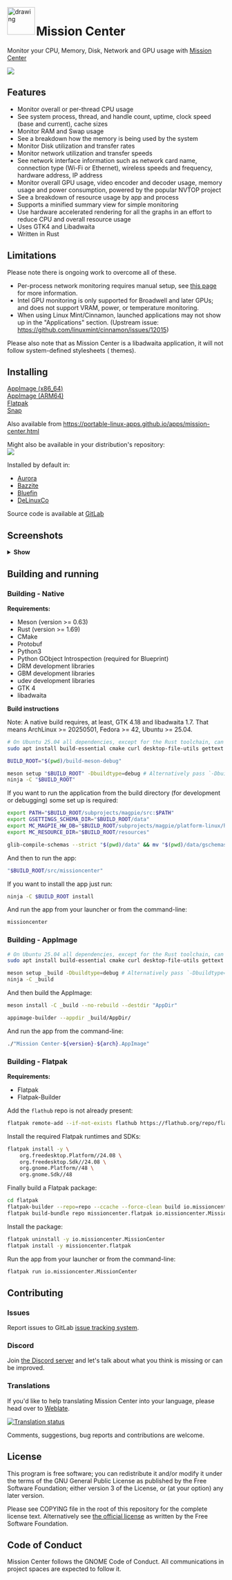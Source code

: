<img align="left"  src="https://gitlab.com/mission-center-devs/mission-center/-/raw/main/data/icons/hicolor/scalable/apps/io.missioncenter.MissionCenter.svg" alt="drawing" width="64"/> 

# Mission Center

Monitor your CPU, Memory, Disk, Network and GPU usage with [Mission Center](https://missioncenter.io/)

![](https://gitlab.com/mission-center-devs/mission-center/-/raw/main/screenshots/0001-cpu.png)

## Features

* Monitor overall or per-thread CPU usage
* See system process, thread, and handle count, uptime, clock speed (base and current), cache sizes
* Monitor RAM and Swap usage
* See a breakdown how the memory is being used by the system
* Monitor Disk utilization and transfer rates
* Monitor network utilization and transfer speeds
* See network interface information such as network card name, connection type (Wi-Fi or Ethernet), wireless speeds
  and
  frequency, hardware address, IP address
* Monitor overall GPU usage, video encoder and decoder usage, memory usage and power consumption, powered by the popular
  NVTOP project
* See a breakdown of resource usage by app and process
* Supports a minified summary view for simple monitoring
* Use hardware accelerated rendering for all the graphs in an effort to reduce CPU and overall resource usage
* Uses GTK4 and Libadwaita
* Written in Rust

## Limitations

Please note there is ongoing work to overcome all of these.

* Per-process network monitoring requires manual setup,
  see [this page](https://gitlab.com/mission-center-devs/mission-center/-/wikis/Home/Nethogs) for more information.
* Intel GPU monitoring is only supported for Broadwell and later GPUs; and does not support VRAM, power, or temperature
  monitoring.
* When using Linux Mint/Cinnamon, launched applications may not show up in the "Applications" section. (Upstream
  issue: https://github.com/linuxmint/cinnamon/issues/12015)

Please also note that as Mission Center is a libadwaita application, it will not follow system-defined stylesheets (
themes).

## Installing

[AppImage (x86_64)](https://gitlab.com/mission-center-devs/mission-center/-/jobs/10144675634/artifacts/raw/MissionCenter_v1.0.2-x86_64.AppImage)  
[AppImage (ARM64)](https://gitlab.com/mission-center-devs/mission-center/-/jobs/10144675636/artifacts/raw/MissionCenter_v1.0.2-aarch64.AppImage)  
[Flatpak](https://flathub.org/apps/io.missioncenter.MissionCenter)  
[Snap](https://snapcraft.io/mission-center)

Also available from https://portable-linux-apps.github.io/apps/mission-center.html

Might also be available in your distribution's repository:  
[![](https://repology.org/badge/vertical-allrepos/mission-center.svg)](https://repology.org/project/mission-center/versions)

Installed by default in:

* [Aurora](https://getaurora.dev/)
* [Bazzite](https://bazzite.gg)
* [Bluefin](https://projectbluefin.io/)
* [DeLinuxCo](https://www.delinuxco.com/)

Source code is available at [GitLab](https://gitlab.com/mission-center-devs/mission-center)

## Screenshots

<details>
  <summary><b>Show</b></summary>

  <br/>

*CPU view*  
![](https://gitlab.com/mission-center-devs/mission-center/-/raw/main/screenshots/0001-cpu.png)

*Memory view*  
![](https://gitlab.com/mission-center-devs/mission-center/-/raw/main/screenshots/0002-memory.png)

*Disk view*  
![](https://gitlab.com/mission-center-devs/mission-center/-/raw/main/screenshots/0003-disk.png)

*Ethernet and Wi-Fi view*  
![](https://gitlab.com/mission-center-devs/mission-center/-/raw/main/screenshots/0004-ethernet.png)
![](https://gitlab.com/mission-center-devs/mission-center/-/raw/main/screenshots/0005-wifi.png)

*GPU view*  
![](https://gitlab.com/mission-center-devs/mission-center/-/raw/main/screenshots/0006-gpu.png)

*Fan view*  
![](https://gitlab.com/mission-center-devs/mission-center/-/raw/main/screenshots/0007-fan.png)

*Apps page*  
![](https://gitlab.com/mission-center-devs/mission-center/-/raw/main/screenshots/0008-apps.png)

*Services page*
![](https://gitlab.com/mission-center-devs/mission-center/-/raw/main/screenshots/0008-services.png)

*Dark mode*  
![](https://gitlab.com/mission-center-devs/mission-center/-/raw/main/screenshots/0009-cpu-dark.png)
![](https://gitlab.com/mission-center-devs/mission-center/-/raw/main/screenshots/0010-disk-dark.png)

  </details>

## Building and running

### Building - Native

**Requirements:**

* Meson (version >= 0.63)
* Rust (version >= 1.69)
* CMake
* Protobuf
* Python3
* Python GObject Introspection (required for Blueprint)
* DRM development libraries
* GBM development libraries
* udev development libraries
* GTK 4
* libadwaita

**Build instructions**

Note: A native build requires, at least, GTK 4.18 and libadwaita 1.7. That means ArchLinux >= 20250501, Fedora >= 42,
Ubuntu >= 25.04.

```bash
# On Ubuntu 25.04 all dependencies, except for the Rust toolchain, can be installed with:
sudo apt install build-essential cmake curl desktop-file-utils gettext git libadwaita-1-dev libdbus-1-dev libdrm-dev libgbm-dev libudev-dev meson pkg-config protobuf-compiler python3-gi python3-pip

BUILD_ROOT="$(pwd)/build-meson-debug"

meson setup "$BUILD_ROOT" -Dbuildtype=debug # Alternatively pass `-Dbuildtype=release` for a release build
ninja -C "$BUILD_ROOT"
```

If you want to run the application from the build directory (for development or debugging) some set up is required:

```bash
export PATH="$BUILD_ROOT/subprojects/magpie/src:$PATH"
export GSETTINGS_SCHEMA_DIR="$BUILD_ROOT/data"
export MC_MAGPIE_HW_DB="$BUILD_ROOT/subprojects/magpie/platform-linux/hwdb/hw.db"
export MC_RESOURCE_DIR="$BUILD_ROOT/resources"

glib-compile-schemas --strict "$(pwd)/data" && mv "$(pwd)/data/gschemas.compiled" "$BUILD_ROOT/data/"
```

And then to run the app:

```bash
"$BUILD_ROOT/src/missioncenter"
```

If you want to install the app just run:

```bash
ninja -C $BUILD_ROOT install
```

And run the app from your launcher or from the command-line:

```bash
missioncenter
```

### Building - AppImage

```bash
# On Ubuntu 25.04 all dependencies, except for the Rust toolchain, can be installed with:
sudo apt install build-essential cmake curl desktop-file-utils gettext git libadwaita-1-dev libdbus-1-dev libdrm-dev libgbm-dev libudev-dev meson pkg-config protobuf-compiler python3-gi python3-pip

meson setup _build -Dbuildtype=debug # Alternatively pass `-Dbuildtype=release` for a release build
ninja -C _build
```

And then build the AppImage:

```bash
meson install -C _build --no-rebuild --destdir "AppDir"

appimage-builder --appdir _build/AppDir/ 
```

And run the app from the command-line:

```bash
./"Mission Center-${version}-${arch}.AppImage"
```

### Building - Flatpak

**Requirements:**

* Flatpak
* Flatpak-Builder

Add the `flathub` repo is not already present:

```bash
flatpak remote-add --if-not-exists flathub https://flathub.org/repo/flathub.flatpakrepo
```

Install the required Flatpak runtimes and SDKs:

```bash
flatpak install -y \
    org.freedesktop.Platform//24.08 \
    org.freedesktop.Sdk//24.08 \
    org.gnome.Platform//48 \
    org.gnome.Sdk//48
```

Finally build a Flatpak package:

```bash
cd flatpak
flatpak-builder --repo=repo --ccache --force-clean build io.missioncenter.MissionCenter.json
flatpak build-bundle repo missioncenter.flatpak io.missioncenter.MissionCenter
```

Install the package:

```bash
flatpak uninstall -y io.missioncenter.MissionCenter
flatpak install -y missioncenter.flatpak
```

Run the app from your launcher or from the command-line:

```bash
flatpak run io.missioncenter.MissionCenter
```

## Contributing

### Issues

Report issues to GitLab [issue tracking system](https://gitlab.com/mission-center-devs/mission-center/-/issues).

### Discord

Join [the Discord server](https://discord.gg/RG7QTeB9yk) and let's talk about what you think is missing or can be
improved.

### Translations

If you'd like to help translating Mission Center into your language, please head over
to [Weblate](https://hosted.weblate.org/engage/mission-center/).

<a href="https://hosted.weblate.org/engage/mission-center/">
  <img src="https://hosted.weblate.org/widgets/mission-center/-/mission-center/multi-auto.svg" alt="Translation status" />
</a>

Comments, suggestions, bug reports and contributions are welcome.

## License

This program is free software; you can redistribute it and/or modify it under
the terms of the GNU General Public License as published by the Free Software
Foundation; either version 3 of the License, or (at your option) any later
version.

Please see COPYING file in the root of this repository for the complete license
text. Alternatively see
[the official license](https://www.gnu.org/licenses/gpl-3.0.html) as written
by the Free Software Foundation.

## Code of Conduct

Mission Center follows the GNOME Code of Conduct. All communications in project spaces are expected to follow it.